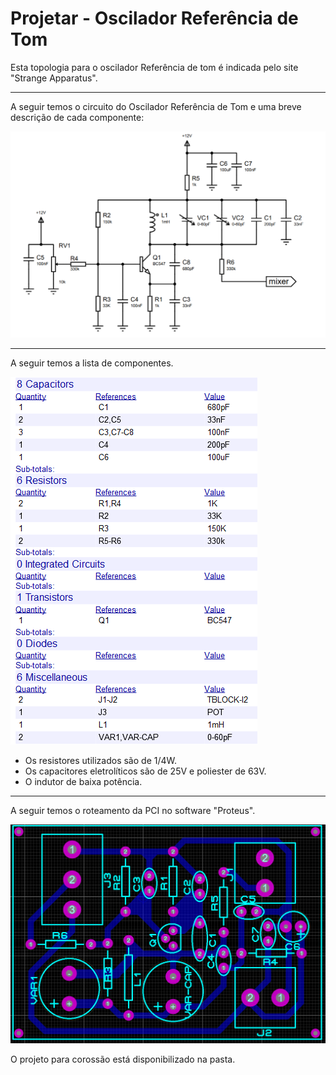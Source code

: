 # Projetar - Oscilador Referência de Tom

Esta topologia para o oscilador Referência de tom é indicada pelo site "Strange Apparatus".

-------
A seguir temos o circuito do Oscilador Referência de Tom e uma breve descrição de cada componente:

![mixer](oscilador_referencia_tom.png)


-------
A seguir temos a lista de componentes.

![lista_osc_ref_tom](lista_compo.png)

- Os resistores utilizados são de 1/4W.
- Os capacitores eletrolíticos são de 25V e poliester de 63V.
- O indutor de baixa potência.
------
A seguir temos o roteamento da PCI no software "Proteus".

![amplificador_PCI](oscilador_referencia_tomPCI.png)

O projeto para corossão está disponibilizado na pasta.
